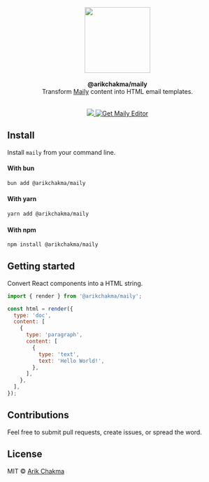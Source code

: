 <div align="center"><img height="150" src="https://maily.to/brand/icon.svg" /></div>
<br>

<div align="center"><strong>@arikchakma/maily</strong></div>
<div align="center">Transform <a href="https://maily.to">Maily</a> content into HTML email templates.</div>
<br />

<p align="center">
  <a href="https://github.com/arikchakma/maily/blob/main/license">
    <img src="https://img.shields.io/badge/License-MIT-yellow.svg" />
  </a>
  <a href="https://maily.to">
    	<img src="https://img.shields.io/badge/%E2%9C%A8-Get%20Editor-0a0a0a.svg?style=flat&colorA=0a0a0a" alt="Get Maily Editor" />
    </a>
</p>

## Install

Install `maily` from your command line.

#### With bun

```sh
bun add @arikchakma/maily
```

#### With yarn

```sh
yarn add @arikchakma/maily
```

#### With npm

```sh
npm install @arikchakma/maily
```

## Getting started

Convert React components into a HTML string.

```jsx
import { render } from '@arikchakma/maily';

const html = render({
  type: 'doc',
  content: [
    {
      type: 'paragraph',
      content: [
        {
          type: 'text',
          text: 'Hello World!',
        },
      ],
    },
  ],
});
```

## Contributions

Feel free to submit pull requests, create issues, or spread the word.

## License

MIT &copy; [Arik Chakma](https://twitter.com/imarikchakma)
